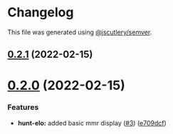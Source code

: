 # Changelog

This file was generated using [@jscutlery/semver](https://github.com/jscutlery/semver).

## [0.2.1](https://github.com/FinnDore/hunt-elo/compare/v0.2.0...v0.2.1) (2022-02-15)



# [0.2.0](https://github.com/FinnDore/hunt-elo/compare/v0.1.1...v0.2.0) (2022-02-15)


### Features

* **hunt-elo:** added basic mmr display ([#3](https://github.com/FinnDore/hunt-elo/issues/3)) ([e709dcf](https://github.com/FinnDore/hunt-elo/commit/e709dcf92fc70f6b0b75e6431a6a8156deb61f16))
